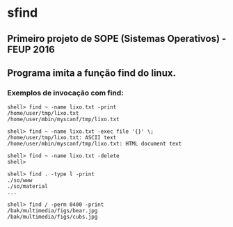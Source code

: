 # sfind

## Primeiro projeto de SOPE (Sistemas Operativos) - FEUP 2016

## Programa imita a função find do linux.


### Exemplos de invocação com find:

```
shell> find ~ -name lixo.txt -print
/home/user/tmp/lixo.txt
/home/user/mbin/myscanf/tmp/lixo.txt

shell> find ~ -name lixo.txt -exec file '{}' \;  
/home/user/tmp/lixo.txt: ASCII text
/home/user/mbin/myscanf/tmp/lixo.txt: HTML document text  

shell> find ~ -name lixo.txt -delete
shell>

shell> find . -type l -print
./so/www
./so/material
...

shell> find / -perm 0400 -print
/bak/multimedia/figs/bear.jpg
/bak/multimedia/figs/cubs.jpg
```
